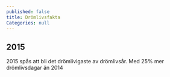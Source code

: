 ```yaml
---
published: false
title: Drömlivsfakta
Categories: null
---
```



## 2015
2015 spås att bli det drömlivigaste av drömlivsår. Med 25% mer drömlivsdagar än 2014
